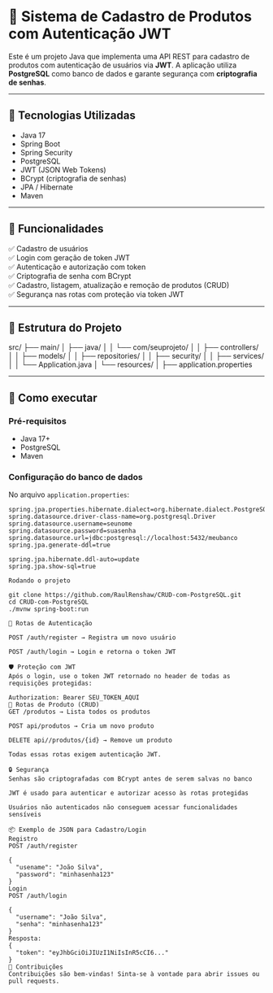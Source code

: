 # 🛒 Sistema de Cadastro de Produtos com Autenticação JWT

Este é um projeto Java que implementa uma API REST para cadastro de produtos com autenticação de usuários via **JWT**. A aplicação utiliza **PostgreSQL** como banco de dados e garante segurança com **criptografia de senhas**.

---

## 🔧 Tecnologias Utilizadas

- Java 17  
- Spring Boot  
- Spring Security  
- PostgreSQL  
- JWT (JSON Web Tokens)  
- BCrypt (criptografia de senhas)  
- JPA / Hibernate  
- Maven

---

## 🧠 Funcionalidades

✅ Cadastro de usuários  
✅ Login com geração de token JWT  
✅ Autenticação e autorização com token  
✅ Criptografia de senha com BCrypt  
✅ Cadastro, listagem, atualização e remoção de produtos (CRUD)  
✅ Segurança nas rotas com proteção via token JWT  

---

## 📁 Estrutura do Projeto

src/
├── main/
│ ├── java/
│ │ └── com/seuprojeto/
│ │ ├── controllers/
│ │ ├── models/
│ │ ├── repositories/
│ │ ├── security/
│ │ ├── services/
│ │ └── Application.java
│ └── resources/
│ ├── application.properties

---

## 🚀 Como executar

### Pré-requisitos

- Java 17+  
- PostgreSQL  
- Maven  

### Configuração do banco de dados

No arquivo `application.properties`:

```properties
spring.jpa.properties.hibernate.dialect=org.hibernate.dialect.PostgreSQLDialect
spring.datasource.driver-class-name=org.postgresql.Driver
spring.datasource.username=seunome
spring.datasource.password=suasenha
spring.datasource.url=jdbc:postgresql://localhost:5432/meubanco
spring.jpa.generate-ddl=true

spring.jpa.hibernate.ddl-auto=update
spring.jpa.show-sql=true

Rodando o projeto

git clone https://github.com/RaulRenshaw/CRUD-com-PostgreSQL.git
cd CRUD-com-PostgreSQL
./mvnw spring-boot:run

🔐 Rotas de Autenticação

POST /auth/register → Registra um novo usuário

POST /auth/login → Login e retorna o token JWT

🛡️ Proteção com JWT
Após o login, use o token JWT retornado no header de todas as requisições protegidas:

Authorization: Bearer SEU_TOKEN_AQUI
🔄 Rotas de Produto (CRUD)
GET /produtos → Lista todos os produtos

POST api/produtos → Cria um novo produto

DELETE api//produtos/{id} → Remove um produto

Todas essas rotas exigem autenticação JWT.

🔒 Segurança
Senhas são criptografadas com BCrypt antes de serem salvas no banco

JWT é usado para autenticar e autorizar acesso às rotas protegidas

Usuários não autenticados não conseguem acessar funcionalidades sensíveis

📦 Exemplo de JSON para Cadastro/Login
Registro
POST /auth/register

{
  "usename": "João Silva",
  "password": "minhasenha123"
}
Login
POST /auth/login

{
  "username": "João Silva",
  "senha": "minhasenha123"
}
Resposta:
{
  "token": "eyJhbGciOiJIUzI1NiIsInR5cCI6..."
}
🤝 Contribuições
Contribuições são bem-vindas! Sinta-se à vontade para abrir issues ou pull requests.
